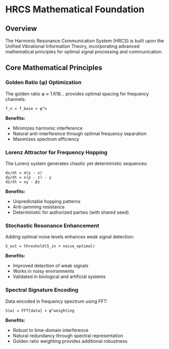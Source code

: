 # HRCS Mathematical Foundation

## Overview

The Harmonic Resonance Communication System (HRCS) is built upon the Unified Vibrational Information Theory, incorporating advanced mathematical principles for optimal signal processing and communication.

## Core Mathematical Principles

### Golden Ratio (φ) Optimization

The golden ratio φ ≈ 1.618... provides optimal spacing for frequency channels:

```
f_n = f_base × φ^n
```

**Benefits:**
- Minimizes harmonic interference
- Natural anti-interference through optimal frequency separation
- Maximizes spectrum efficiency

### Lorenz Attractor for Frequency Hopping

The Lorenz system generates chaotic yet deterministic sequences:

```
dx/dt = σ(y - x)
dy/dt = x(ρ - z) - y
dz/dt = xy - βz
```

**Benefits:**
- Unpredictable hopping patterns
- Anti-jamming resistance
- Deterministic for authorized parties (with shared seed)

### Stochastic Resonance Enhancement

Adding optimal noise levels enhances weak signal detection:

```
S_out = threshold(S_in + noise_optimal)
```

**Benefits:**
- Improved detection of weak signals
- Works in noisy environments
- Validated in biological and artificial systems

### Spectral Signature Encoding

Data encoded in frequency spectrum using FFT:

```
S(ω) = FFT[data] × φ^weighting
```

**Benefits:**
- Robust to time-domain interference
- Natural redundancy through spectral representation
- Golden ratio weighting provides additional robustness

